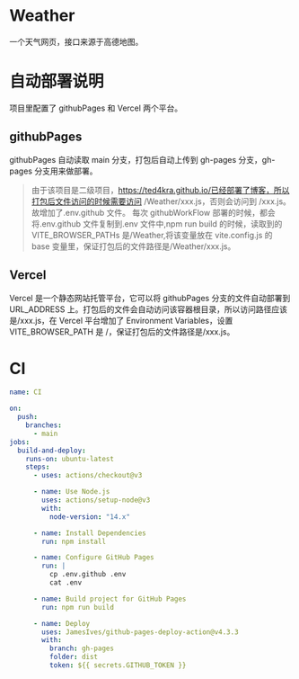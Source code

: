 # Weather

一个天气网页，接口来源于高德地图。

# 自动部署说明

项目里配置了 githubPages 和 Vercel 两个平台。

## githubPages

githubPages 自动读取 main 分支，打包后自动上传到 gh-pages 分支，gh-pages 分支用来做部署。

> 由于该项目是二级项目，https://ted4kra.github.io/已经部署了博客，所以打包后文件访问的时候需要访问 /Weather/xxx.js，否则会访问到 /xxx.js。故增加了.env.github 文件。
> 每次 githubWorkFlow 部署的时候，都会将.env.github 文件复制到.env 文件中,npm run build 的时候，读取到的 VITE_BROWSER_PATHs 是/Weather,将该变量放在 vite.config.js 的 base 变量里，保证打包后的文件路径是/Weather/xxx.js。

## Vercel

Vercel 是一个静态网站托管平台，它可以将 githubPages 分支的文件自动部署到 URL_ADDRESS 上。打包后的文件会自动访问该容器根目录，所以访问路径应该是/xxx.js，在 Vercel 平台增加了 Environment Variables，设置 VITE_BROWSER_PATH 是 /，保证打包后的文件路径是/xxx.js。

# CI

```yml
name: CI

on:
  push:
    branches:
      - main
jobs:
  build-and-deploy:
    runs-on: ubuntu-latest
    steps:
      - uses: actions/checkout@v3

      - name: Use Node.js
        uses: actions/setup-node@v3
        with:
          node-version: "14.x"

      - name: Install Dependencies
        run: npm install

      - name: Configure GitHub Pages
        run: |
          cp .env.github .env
          cat .env

      - name: Build project for GitHub Pages
        run: npm run build

      - name: Deploy
        uses: JamesIves/github-pages-deploy-action@v4.3.3
        with:
          branch: gh-pages
          folder: dist
          token: ${{ secrets.GITHUB_TOKEN }}
```

